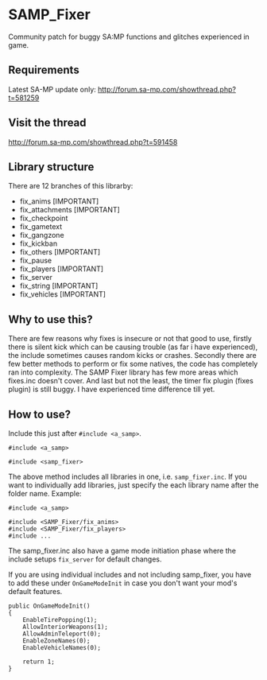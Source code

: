 # SAMP_Fixer
Community patch for buggy SA:MP functions and glitches experienced in game.

## Requirements
Latest SA-MP update only: http://forum.sa-mp.com/showthread.php?t=581259

## Visit the thread
http://forum.sa-mp.com/showthread.php?t=591458

## Library structure
There are 12 branches of this librarby:
 * fix_anims [IMPORTANT]
 * fix_attachments [IMPORTANT]
 * fix_checkpoint
 * fix_gametext
 * fix_gangzone
 * fix_kickban
 * fix_others [IMPORTANT]
 * fix_pause
 * fix_players [IMPORTANT]
 * fix_server
 * fix_string [IMPORTANT]
 * fix_vehicles [IMPORTANT]

## Why to use this?
There are few reasons why fixes is insecure or not that good to use, firstly there is silent kick which can be causing trouble (as far i have experienced), the include sometimes causes random kicks or crashes. Secondly there are few better methods to perform or fix some natives, the code has completely ran into complexity. The SAMP Fixer library has few more areas which fixes.inc doesn't cover. And last but not the least, the timer fix plugin (fixes plugin) is still buggy. I have experienced time difference till yet.

## How to use?
Include this just after `#include <a_samp>`.
```pawn
#include <a_samp>

#include <samp_fixer>
```

The above method includes all libraries in one, i.e. `samp_fixer.inc`. If you want to individually add libraries, just specify the each library name after the folder name. 
Example:
```pawn
#include <a_samp>

#include <SAMP_Fixer/fix_anims>
#include <SAMP_Fixer/fix_players>
#include ...
```

The samp_fixer.inc also have a game mode initiation phase where the include setups `fix_server` for default changes.

If you are using individual includes and not including samp_fixer, you have to add these under `OnGameModeInit` in case you don't want your mod's default features.
```pawn
public OnGameModeInit()
{
	EnableTirePopping(1);
	AllowInteriorWeapons(1);
	AllowAdminTeleport(0);
	EnableZoneNames(0);
	EnableVehicleNames(0);

	return 1;
}
```
